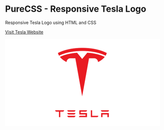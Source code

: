 # PureCSS - Responsive Tesla Logo

Responsive Tesla Logo using HTML and CSS

[Visit Tesla Website](https://www.tesla.com)

<div align="center">
   <img src="screenshot.png" width="800" />
</div
